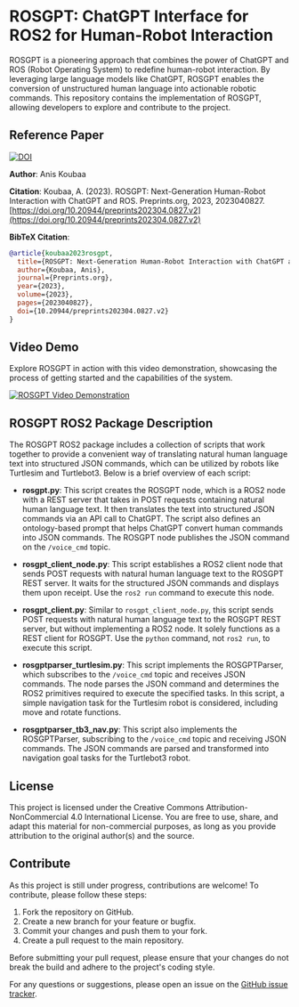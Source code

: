 # ROSGPT: ChatGPT Interface for ROS2 for Human-Robot Interaction

ROSGPT is a pioneering approach that combines the power of ChatGPT and ROS (Robot Operating System) to redefine human-robot interaction. By leveraging large language models like ChatGPT, ROSGPT enables the conversion of unstructured human language into actionable robotic commands. This repository contains the implementation of ROSGPT, allowing developers to explore and contribute to the project.

## Reference Paper
[![DOI](https://img.shields.io/badge/DOI-10.20944%2Fpreprints202304.0827.v2-blue)](https://www.preprints.org/manuscript/202304.0827/v2)


**Author**: Anis Koubaa

**Citation**: Koubaa, A. (2023). ROSGPT: Next-Generation Human-Robot Interaction with ChatGPT and ROS. Preprints.org, 2023, 2023040827. [https://doi.org/10.20944/preprints202304.0827.v2](https://doi.org/10.20944/preprints202304.0827.v2)


**BibTeX Citation**:

```bibtex
@article{koubaa2023rosgpt,
  title={ROSGPT: Next-Generation Human-Robot Interaction with ChatGPT and ROS},
  author={Koubaa, Anis},
  journal={Preprints.org},
  year={2023},
  volume={2023},
  pages={2023040827},
  doi={10.20944/preprints202304.0827.v2}
}
```


## Video Demo

Explore ROSGPT in action with this video demonstration, showcasing the process of getting started and the capabilities of the system.

[![ROSGPT Video Demonstration](https://img.youtube.com/vi/urkQD-hB5Hg/0.jpg)](https://www.youtube.com/watch?v=urkQD-hB5Hg)


## ROSGPT ROS2 Package Description 

The ROSGPT ROS2 package includes a collection of scripts that work together to provide a convenient way of translating natural human language text into structured JSON commands, which can be utilized by robots like Turtlesim and Turtlebot3. Below is a brief overview of each script:

- **rosgpt.py**: This script creates the ROSGPT node, which is a ROS2 node with a REST server that takes in POST requests containing natural human language text. It then translates the text into structured JSON commands via an API call to ChatGPT. The script also defines an ontology-based prompt that helps ChatGPT convert human commands into JSON commands. The ROSGPT node publishes the JSON command on the `/voice_cmd` topic.

- **rosgpt_client_node.py**: This script establishes a ROS2 client node that sends POST requests with natural human language text to the ROSGPT REST server. It waits for the structured JSON commands and displays them upon receipt. Use the `ros2 run` command to execute this node.

- **rosgpt_client.py**: Similar to `rosgpt_client_node.py`, this script sends POST requests with natural human language text to the ROSGPT REST server, but without implementing a ROS2 node. It solely functions as a REST client for ROSGPT. Use the `python` command, not `ros2 run`, to execute this script.

- **rosgptparser_turtlesim.py**: This script implements the ROSGPTParser, which subscribes to the `/voice_cmd` topic and receives JSON commands. The node parses the JSON command and determines the ROS2 primitives required to execute the specified tasks. In this script, a simple navigation task for the Turtlesim robot is considered, including move and rotate functions.

- **rosgptparser_tb3_nav.py**: This script also implements the ROSGPTParser, subscribing to the `/voice_cmd` topic and receiving JSON commands. The JSON commands are parsed and transformed into navigation goal tasks for the Turtlebot3 robot.



## License

This project is licensed under the Creative Commons Attribution-NonCommercial 4.0 International License. You are free to use, share, and adapt this material for non-commercial purposes, as long as you provide attribution to the original author(s) and the source.

## Contribute

As this project is still under progress, contributions are welcome! To contribute, please follow these steps:

1. Fork the repository on GitHub.
2. Create a new branch for your feature or bugfix.
3. Commit your changes and push them to your fork.
4. Create a pull request to the main repository.

Before submitting your pull request, please ensure that your changes do not break the build and adhere to the project's coding style.

For any questions or suggestions, please open an issue on the [GitHub issue tracker](https://github.com/aniskoubaa/rosgpt/issues).


